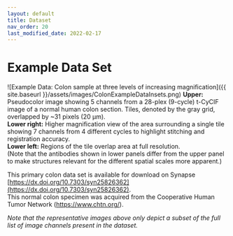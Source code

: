 ```yaml
---
layout: default
title: Dataset
nav_order: 20
last_modified_date: 2022-02-17
---
```


# Example Data Set

![Example Data: Colon sample at three levels of increasing magnification]({{ site.baseurl }}/assets/images/ColonExampleDataInsets.png)
**Upper:** Pseudocolor image showing 5 channels from a 28-plex (9-cycle) t-CyCIF image of a normal human colon section. Tiles, denoted by the gray grid, overlapped by ~31 pixels (20 μm).  
**Lower right:** Higher magnification view of the area surrounding a single tile showing 7 channels from 4 different cycles to highlight stitching and registration accuracy.   
**Lower left:** Regions of the tile overlap area at full resolution.  
(Note that the antibodies shown in lower panels differ from the upper panel to make structures relevant for the different spatial scales more apparent.)

This primary colon data set is available for download on Synapse [https://dx.doi.org/10.7303/syn25826362](https://dx.doi.org/10.7303/syn25826362).  
This normal colon specimen was acquired from the Cooperative Human Tumor Network (https://www.chtn.org/). 

*Note that the representative images above only depict a subset of the full list of image channels present in the dataset.*
